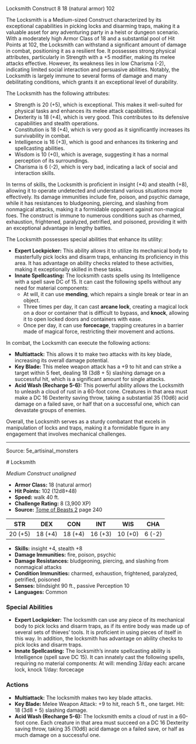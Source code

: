 <MonsterName/>Locksmith</MonsterName>
<CreatureType/>Construct</CreatureType>
<CR/>8</CR>
<AC/>18 (natural armor)</AC>
<HP/>102</HP>
<summary>The Locksmith is a Medium-sized Construct characterized by its exceptional capabilities in picking locks and disarming traps, making it a valuable asset for any adventuring party in a heist or dungeon scenario. With a moderately high Armor Class of 18 and a substantial pool of Hit Points at 102, the Locksmith can withstand a significant amount of damage in combat, positioning it as a resilient foe. It possesses strong physical attributes, particularly in Strength with a +5 modifier, making its melee attacks effective. However, its weakness lies in low Charisma (-2), indicating limited social interaction and persuasive abilities. Notably, the Locksmith is largely immune to several forms of damage and many debilitating conditions, which grants it an exceptional level of durability.</summary>

<detail>

The Locksmith has the following attributes:
- Strength is 20 (+5), which is exceptional. This makes it well-suited for physical tasks and enhances its melee attack capabilities.
- Dexterity is 18 (+4), which is very good. This contributes to its defensive capabilities and stealth operations.
- Constitution is 18 (+4), which is very good as it significantly increases its survivability in combat.
- Intelligence is 16 (+3), which is good and enhances its tinkering and spellcasting abilities.
- Wisdom is 10 (+0), which is average, suggesting it has a normal perception of its surroundings.
- Charisma is 6 (-2), which is very bad, indicating a lack of social and interaction skills.

In terms of skills, the Locksmith is proficient in insight (+4) and stealth (+8), allowing it to operate undetected and understand various situations more effectively. Its damage immunities include fire, poison, and psychic damage, while it has resistances to bludgeoning, piercing, and slashing from nonmagical attacks, making it a formidable opponent against non-magical foes. The construct is immune to numerous conditions such as charmed, exhaustion, frightened, paralyzed, petrified, and poisoned, providing it with an exceptional advantage in lengthy battles.

The Locksmith possesses special abilities that enhance its utility:
- **Expert Lockpicker:** This ability allows it to utilize its mechanical body to masterfully pick locks and disarm traps, enhancing its proficiency in this area. It has advantage on ability checks related to these activities, making it exceptionally skilled in these tasks.
- **Innate Spellcasting:** The locksmith casts spells using its Intelligence with a spell save DC of 15. It can cast the following spells without any need for material components:
  - At will, it can use **mending**, which repairs a single break or tear in an object.
  - Three times per day, it can cast **arcane lock**, creating a magical lock on a door or container that is difficult to bypass, and **knock**, allowing it to open locked doors and containers with ease.
  - Once per day, it can use **forcecage**, trapping creatures in a barrier made of magical force, restricting their movement and actions.

In combat, the Locksmith can execute the following actions:
- **Multiattack:** This allows it to make two attacks with its key blade, increasing its overall damage potential.
- **Key Blade:** This melee weapon attack has a +9 to hit and can strike a target within 5 feet, dealing 18 (3d8 + 5) slashing damage on a successful hit, which is a significant amount for single attacks.
- **Acid Wash (Recharge 5-6):** This powerful ability allows the Locksmith to unleash a cloud of rust in a 60-foot cone. Creatures in that area must make a DC 16 Dexterity saving throw, taking a substantial 35 (10d6) acid damage on a failed save, or half that on a successful one, which can devastate groups of enemies.

Overall, the Locksmith serves as a sturdy combatant that excels in manipulation of locks and traps, making it a formidable figure in any engagement that involves mechanical challenges.</detail>



---

Source: 5e_artisinal_monsters

<statblock>
# Locksmith

*Medium* *Construct* *unaligned*

- **Armor Class:** 18 (natural armor)
- **Hit Points:** 102 (12d8+48)
- **Speed:** walk 40 ft.
- **Challenge Rating:** 8 (3,900 XP)
- **Source:** [Tome of Beasts 2](https://koboldpress.com/kpstore/product/tome-of-beasts-2-for-5th-edition) page 240

| STR | DEX | CON | INT | WIS | CHA |
| --- | --- | --- | --- | --- | --- |
| 20 (+5) | 18 (+4) | 18 (+4) | 16 (+3) | 10 (+0) | 6 (-2) |

- **Skills:** insight +4, stealth +8
- **Damage Immunities:** fire, poison, psychic
- **Damage Resistances:** bludgeoning, piercing, and slashing from nonmagical attacks
- **Condition Immunities:** charmed, exhaustion, frightened, paralyzed, petrified, poisoned
- **Senses:** blindsight 90 ft., passive Perception 10
- **Languages:** Common

### Special Abilities

- **Expert Lockpicker:** The locksmith can use any piece of its mechanical body to pick locks and disarm traps, as if its entire body was made up of several sets of thieves’ tools. It is proficient in using pieces of itself in this way. In addition, the locksmith has advantage on ability checks to pick locks and disarm traps.
- **Innate Spellcasting:** The locksmith’s innate spellcasting ability is Intelligence (spell save DC 15). It can innately cast the following spells, requiring no material components:
At will: mending
3/day each: arcane lock, knock
1/day: forcecage

### Actions

- **Multiattack:** The locksmith makes two key blade attacks.
- **Key Blade:** Melee Weapon Attack: +9 to hit, reach 5 ft., one target. Hit: 18 (3d8 + 5) slashing damage.
- **Acid Wash (Recharge 5-6):** The locksmith emits a cloud of rust in a 60-foot cone. Each creature in that area must succeed on a DC 16 Dexterity saving throw, taking 35 (10d6) acid damage on a failed save, or half as much damage on a successful one.


</statblock>


